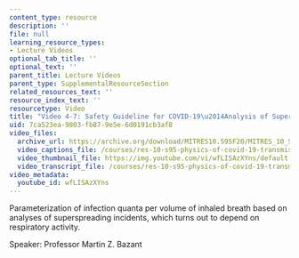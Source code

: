 ```yaml
---
content_type: resource
description: ''
file: null
learning_resource_types:
- Lecture Videos
optional_tab_title: ''
optional_text: ''
parent_title: Lecture Videos
parent_type: SupplementalResourceSection
related_resources_text: ''
resource_index_text: ''
resourcetype: Video
title: "Video 4-7: Safety Guideline for COVID-19\u2014Analysis of Superspreading Events"
uid: 7ca523ea-9803-fb87-9e5e-6d0191cb3af8
video_files:
  archive_url: https://archive.org/download/MITRES10.S95F20/MITRES_10_S95F20_0407_300k.mp4
  video_captions_file: /courses/res-10-s95-physics-of-covid-19-transmission-fall-2020/bb89c0e465205a7296e3c2f5143ac65c_wfLISAzXYns.vtt
  video_thumbnail_file: https://img.youtube.com/vi/wfLISAzXYns/default.jpg
  video_transcript_file: /courses/res-10-s95-physics-of-covid-19-transmission-fall-2020/a7ffa2f26fd31e6c285e8dc35a63e387_wfLISAzXYns.pdf
video_metadata:
  youtube_id: wfLISAzXYns
---
```


Parameterization of infection quanta per volume of inhaled breath based on analyses of superspreading incidents, which turns out to depend on respiratory activity.

Speaker: Professor Martin Z. Bazant